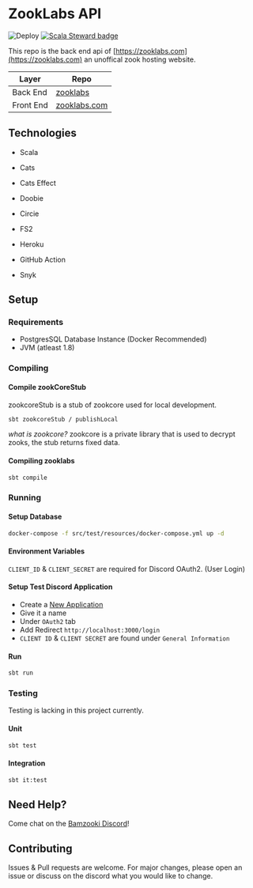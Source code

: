 # ZookLabs API
![Deploy](https://github.com/ZookLabs/zooklabs/workflows/Deploy/badge.svg)
[![Scala Steward badge](https://img.shields.io/badge/Scala_Steward-helping-blue.svg?style=flat&logo=data:image/png;base64,iVBORw0KGgoAAAANSUhEUgAAAA4AAAAQCAMAAAARSr4IAAAAVFBMVEUAAACHjojlOy5NWlrKzcYRKjGFjIbp293YycuLa3pYY2LSqql4f3pCUFTgSjNodYRmcXUsPD/NTTbjRS+2jomhgnzNc223cGvZS0HaSD0XLjbaSjElhIr+AAAAAXRSTlMAQObYZgAAAHlJREFUCNdNyosOwyAIhWHAQS1Vt7a77/3fcxxdmv0xwmckutAR1nkm4ggbyEcg/wWmlGLDAA3oL50xi6fk5ffZ3E2E3QfZDCcCN2YtbEWZt+Drc6u6rlqv7Uk0LdKqqr5rk2UCRXOk0vmQKGfc94nOJyQjouF9H/wCc9gECEYfONoAAAAASUVORK5CYII=)](https://scala-steward.org)

This repo is the back end api of [https://zooklabs.com](https://zooklabs.com) an unoffical zook hosting website.

| Layer     | Repo                                                     |
| --------- | -------------------------------------------------------- |
| Back End  | [zooklabs](https://github.com/ZookLabs/zooklabs)         |
| Front End | [zooklabs.com](https://github.com/ZookLabs/zooklabs.com) |

## Technologies
- Scala
- Cats
- Cats Effect
- Doobie
- Circie
- FS2


- Heroku
- GitHub Action
- Snyk


## Setup

### Requirements
- PostgresSQL Database Instance (Docker Recommended)
- JVM (atleast 1.8)

### Compiling
#### Compile zookCoreStub
zookcoreStub is a stub of zookcore used for local development.
```bash
sbt zookcoreStub / publishLocal
```
_what is zookcore?_
zookcore is a private library that is used to decrypt zooks, the stub returns fixed data.

#### Compiling zooklabs
```bash
sbt compile
```

### Running

#### Setup Database
```bash
docker-compose -f src/test/resources/docker-compose.yml up -d
```
#### Environment Variables
`CLIENT_ID` & `CLIENT_SECRET` are required for Discord OAuth2. (User Login)

#### Setup Test Discord Application
- Create a [New Application](https://discord.com/developers/applications)
- Give it a name
- Under `OAuth2` tab
- Add Redirect `http://localhost:3000/login`
- `CLIENT ID` & `CLIENT SECRET` are found under `General Information`

#### Run
```bash
sbt run
```

### Testing
Testing is lacking in this project currently.
#### Unit
```bash
sbt test
```

#### Integration
```bash
sbt it:test
```

## Need Help?

Come chat on the [Bamzooki Discord](http://discord.zooklabs.com)!


## Contributing
Issues & Pull requests are welcome. For major changes, please open an issue or discuss on the discord what you would like to change.
